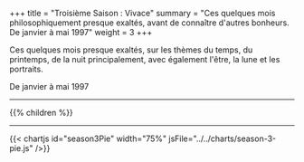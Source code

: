 +++
title = "Troisième Saison : Vivace"
summary = "Ces quelques mois philosophiquement presque exaltés, avant de connaître d'autres bonheurs. De janvier à mai 1997"
weight = 3
+++

Ces quelques mois presque exaltés, sur les thèmes du temps, du printemps, de la nuit principalement, avec également l'être, la lune et les portraits.

De janvier à mai 1997

---
{{% children  %}}

---
{{< chartjs id="season3Pie" width="75%" jsFile="../../charts/season-3-pie.js" />}}
